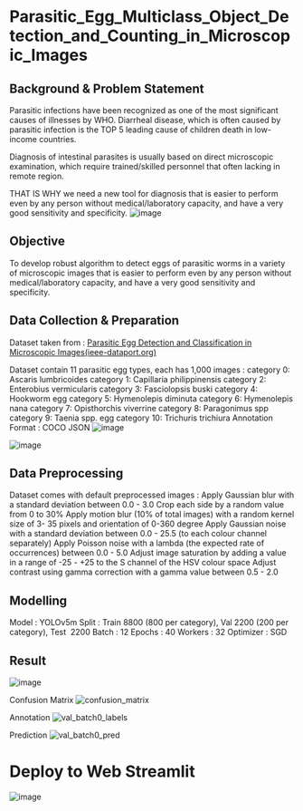 # Parasitic_Egg_Multiclass_Object_Detection_and_Counting_in_Microscopic_Images

## Background & Problem Statement
Parasitic infections have been recognized as one of the most significant causes of illnesses by WHO. Diarrheal disease, which is often caused by parasitic infection is the TOP 5 leading cause of children death in low-income countries.

Diagnosis of intestinal parasites is usually based on direct microscopic examination, which require trained/skilled personnel that often lacking in remote region.

THAT IS WHY we need a new tool for diagnosis that is easier to perform even by any person without medical/laboratory capacity, and have a very good sensitivity and specificity. 
![image](https://github.com/zakky211/Parasitic_Egg_Multiclass_Object_Detection_and_Counting_in_Microscopic_Images/assets/62234134/247b49e1-0735-43de-8c3b-4bd9e745ab96)

## Objective
To develop robust algorithm to detect eggs of parasitic worms in a variety of microscopic images that is easier to perform even by any person without medical/laboratory capacity, and have a very good sensitivity and specificity. 

## Data Collection & Preparation
Dataset taken from : 
[Parasitic Egg Detection and Classification in Microscopic Images(ieee-dataport.org)](https://ieee-dataport.org/competitions/parasitic-egg-detection-and-classification-microscopic-images#files)

Dataset contain 11 parasitic egg types, each has 1,000 images :
category 0: Ascaris lumbricoides
category 1: Capillaria philippinensis
category 2: Enterobius vermicularis
category 3: Fasciolopsis buski
category 4: Hookworm egg
category 5: Hymenolepis diminuta
category 6: Hymenolepis nana
category 7: Opisthorchis viverrine
category 8: Paragonimus spp
category 9: Taenia spp. egg
category 10: Trichuris trichiura
Annotation Format : COCO JSON
![image](https://github.com/zakky211/Parasitic_Egg_Multiclass_Object_Detection_and_Counting_in_Microscopic_Images/assets/62234134/de757185-95f8-4539-a6bb-25d14be2ecee)

![image](https://github.com/zakky211/Parasitic_Egg_Multiclass_Object_Detection_and_Counting_in_Microscopic_Images/assets/62234134/65a508ba-6ac0-4596-9384-f4f51c6eca3a)

## Data Preprocessing

Dataset comes with default preprocessed images :
Apply Gaussian blur with a standard deviation between 0.0 - 3.0
Crop each side by a random value from 0 to 30%
Apply motion blur (10% of total images) with a random kernel size of 3- 35 pixels and orientation of 0-360 degree
Apply Gaussian noise with a standard deviation between 0.0 - 25.5 (to each colour channel separately)
Apply Poisson noise with a lambda (the expected rate of occurrences) between 0.0 - 5.0
Adjust image saturation by adding a value in a range of -25 - +25 to the S channel of the HSV colour space
Adjust contrast using gamma correction with a gamma value between 0.5 - 2.0

## Modelling

Model 	  	: YOLOv5m
Split 	  	: Train 8800 (800 per category), Val 2200 (200 per category), Test  2200
Batch 		  : 12
Epochs   	  : 40
Workers   	: 32
Optimizer 	: SGD

## Result

![image](https://github.com/zakky211/Parasitic_Egg_Multiclass_Object_Detection_and_Counting_in_Microscopic_Images/assets/62234134/2219e7a4-0663-42af-a60a-e2ec7807f5a5)

Confusion Matrix
![confusion_matrix](https://github.com/zakky211/Parasitic_Egg_Multiclass_Object_Detection_and_Counting_in_Microscopic_Images/assets/62234134/ea7ca45b-bfb6-4a1c-9680-6da66fdfeb4f)

Annotation
![val_batch0_labels](https://github.com/zakky211/Parasitic_Egg_Multiclass_Object_Detection_and_Counting_in_Microscopic_Images/assets/62234134/b9f81077-2911-4bc5-967b-9ddf98d4482b)

Prediction
![val_batch0_pred](https://github.com/zakky211/Parasitic_Egg_Multiclass_Object_Detection_and_Counting_in_Microscopic_Images/assets/62234134/8f850d2f-d841-4a94-9c36-081f29cddcfa)

# Deploy to Web Streamlit
![image](https://github.com/zakky211/Parasitic_Egg_Multiclass_Object_Detection_and_Counting_in_Microscopic_Images/assets/62234134/057818a0-cccc-4e22-95c6-012622be2106)
